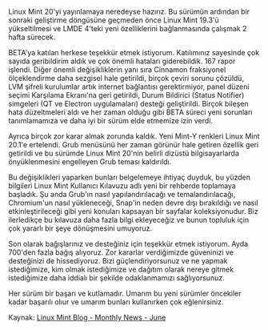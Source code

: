 Linux Mint 20'yi yayınlamaya neredeyse hazırız. 
Bu sürümün ardından bir sonraki geliştirme döngüsüne geçmeden önce 
Linux Mint 19.3'ü yükseltilmesi ve LMDE 4'teki yeni özelliklerini bağlanmasında çalışmak 2 hafta sürecek.

BETA'ya katılan herkese teşekkür etmek istiyorum. Katılımınız sayesinde çok sayıda geribildirim aldık ve çok önemli hataları giderebildik. 
167 rapor işlendi. 
Diğer önemli değişikliklerin yanı sıra Cinnamon fraksiyonel ölçeklendirme daha sezgisel hale getirildi, 
birçok çeviri sorunu çözüldü, 
LVM şifreli kurulumlar artık internet bağlantısı gerektirmiyor, 
panel düzeni seçimi Karşılama Ekranı'na geri getirildi, 
Durum Bildirici (Status Notifier) simgeleri (QT ve Electron uygulamaları) desteği geliştirildi. 
Birçok bileşen hata düzeltmeleri aldı ve her zaman olduğu gibi BETA süreci yeni sorunları tanımlamamıza ve daha iyi bir sürüm elde etmemize izin verdi.

Ayrıca birçok zor karar almak zorunda kaldık. Yeni Mint-Y renkleri 
Linux Mint 20.1'e ertelendi. 
Grub menüsünü her zaman görünür hale getiren özellik geri getirildi ve bu sürümde Linux Mint 20'nin belirli dizüstü bilgisayarlarda önyüklenmesini engelleyen Grub teması kaldırıldı.

Bu değişiklikleri yaparken bunları belgelemeye ihtiyaç duyduk, bu yüzden bilgileri Linux Mint Kullanıcı Kılavuzu adlı yeni bir rehberde toplamaya başladık. Şu anda Grub'ın nasıl yapılandırılacağı ve temalandırılacağı, Chromium'un nasıl yükleneceği, Snap'in neden devre dışı bırakıldığı ve nasıl etkinleştirileceği gibi yeni konuları kapsayan bir sayfalar koleksiyonudur. Biz ilerledikçe bu kılavuza daha fazla bilgi ekleyeceğiz ve bunun topluluk için çok yararlı bir şeye dönüşmesini umuyoruz.

Son olarak bağışlarınız ve desteğiniz için teşekkür etmek istiyorum. 
Ayda 700'den fazla bağış alıyoruz. 
Zor kararlar verdiğimizde güveninizi ve desteğinizi de hissediyoruz. Bizi güçlendiriyorsunuz ve ne yapmak istediğimize, 
kim olmak istediğimize ve dağıtım olarak nereye gitmek istediğimize daha iddialı bir şekilde odaklanmamızı sağlıyorsunuz.

Her sürüm bir başarı ve kutlamadır. Umarım bu yeni sürümler öncekiler kadar başarılı olıur ve umarım bunları kullanırken çok eğlenirsiniz.

Kaynak: [Linux Mint Blog - Monthly News - June](https://blog.linuxmint.com/?p=3926)
